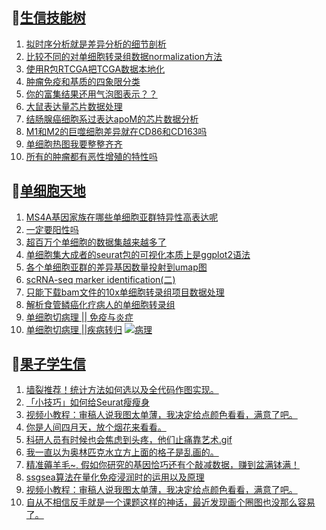 ## 📝[生信技能树](https://github.com/ixxmu/mp_duty/issues?q=label%3A%E7%94%9F%E4%BF%A1%E6%8A%80%E8%83%BD%E6%A0%91+is%3Aclosed)
<!-- 1issueTable -->

1. [拟时序分析就是差异分析的细节剖析](https://github.com/ixxmu/mp_duty/issues/2460) 
2. [比较不同的对单细胞转录组数据normalization方法](https://github.com/ixxmu/mp_duty/issues/2459) 
3. [使用R包RTCGA把TCGA数据本地化](https://github.com/ixxmu/mp_duty/issues/2436) 
4. [肿瘤免疫和基质的四象限分类](https://github.com/ixxmu/mp_duty/issues/2435) 
5. [你的富集结果还用气泡图表示？？](https://github.com/ixxmu/mp_duty/issues/2424) 
6. [大鼠表达量芯片数据处理](https://github.com/ixxmu/mp_duty/issues/2423) 
7. [结肠腺癌细胞系过表达apoM的芯片数据分析](https://github.com/ixxmu/mp_duty/issues/2422) 
8. [M1和M2的巨噬细胞差异就在CD86和CD163吗](https://github.com/ixxmu/mp_duty/issues/2417) 
9. [单细胞热图我要整整齐齐](https://github.com/ixxmu/mp_duty/issues/2416) 
10. [所有的肿瘤都有恶性增殖的特性吗](https://github.com/ixxmu/mp_duty/issues/2404) 
<!-- 1issueTable -->
## 📝[单细胞天地](https://github.com/ixxmu/mp_duty/issues?q=label%3A%E5%8D%95%E7%BB%86%E8%83%9E%E5%A4%A9%E5%9C%B0+is%3Aclosed)
<!-- 2issueTable -->

1. [MS4A基因家族在哪些单细胞亚群特异性高表达呢](https://github.com/ixxmu/mp_duty/issues/2462) 
2. [一定要阳性吗](https://github.com/ixxmu/mp_duty/issues/2353) 
3. [超百万个单细胞的数据集越来越多了](https://github.com/ixxmu/mp_duty/issues/2327) 
4. [单细胞集大成者的seurat包的可视化本质上是ggplot2语法](https://github.com/ixxmu/mp_duty/issues/2311) 
5. [各个单细胞亚群的差异基因数量投射到umap图](https://github.com/ixxmu/mp_duty/issues/2308) 
6. [scRNA-seq marker identification(二)](https://github.com/ixxmu/mp_duty/issues/2303) 
7. [只能下载bam文件的10x单细胞转录组项目数据处理](https://github.com/ixxmu/mp_duty/issues/2279) 
8. [解析食管鳞癌化疗病人的单细胞转录组](https://github.com/ixxmu/mp_duty/issues/2203) 
9. [单细胞切病理 || 免疫与炎症](https://github.com/ixxmu/mp_duty/issues/2175) 
10. [单细胞切病理 ||疾病转归](https://github.com/ixxmu/mp_duty/issues/2173) [![病理](https://img.shields.io/github/labels/ixxmu/mp_duty/病理)](https://github.com/ixxmu/mp_duty/labels/病理)
<!-- 2issueTable -->

## 📝[果子学生信](https://github.com/ixxmu/mp_duty/issues?q=label%3A%E6%9E%9C%E5%AD%90%E5%AD%A6%E7%94%9F%E4%BF%A1+is%3Aclosed)
<!-- 3issueTable -->

1. [墙裂推荐！统计方法如何选以及全代码作图实现。](https://github.com/ixxmu/mp_duty/issues/2465) 
2. [「小技巧」如何给Seurat瘦瘦身](https://github.com/ixxmu/mp_duty/issues/2419) 
3. [视频小教程：审稿人说我图太单薄，我决定给点颜色看看，满意了吧。](https://github.com/ixxmu/mp_duty/issues/2350) 
4. [你是人间四月天，放个烟花来看看。](https://github.com/ixxmu/mp_duty/issues/2291) 
5. [科研人员有时候也会焦虑到头疼，他们止痛靠艺术.gif](https://github.com/ixxmu/mp_duty/issues/2290) 
6. [我一直以为奥林匹克水立方上面的格子是乱画的。](https://github.com/ixxmu/mp_duty/issues/2289) 
7. [精准薅羊毛~, 假如你研究的基因恰巧还有个敲减数据，赚到盆满钵满！](https://github.com/ixxmu/mp_duty/issues/2265) 
8. [ssgsea算法在量化免疫浸润时的运用以及原理](https://github.com/ixxmu/mp_duty/issues/2264) 
9. [视频小教程：审稿人说我图太单薄，我决定给点颜色看看，满意了吧。](https://github.com/ixxmu/mp_duty/issues/2249) 
10. [自从不相信反手就是一个课题这样的神话，最近发现画个圈图也没那么容易了。](https://github.com/ixxmu/mp_duty/issues/2248) 
<!-- 3issueTable -->
